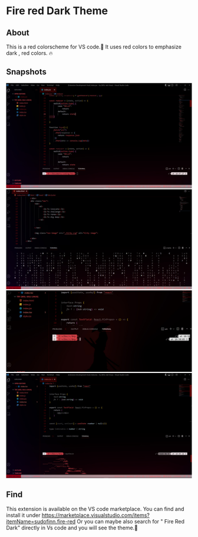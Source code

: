# Fire red Dark Theme
## About
This is a red colorscheme for VS code.🔴
It uses red colors to emphasize dark , red colors. 🔥

## Snapshots
![First](FireRef1.jpg?raw=true)
![Alt text](FireRef2.jpg?raw=true )
![Alt text](FireRef3.jpg?raw=true )
![Alt text](FireRef45.jpg?raw=true )


## Find
This extension is available on the VS code marketplace.
You can find and install it under https://marketplace.visualstudio.com/items?itemName=sudofinn.fire-red
Or you can maybe also  search for " Fire Red Dark" directly in Vs code and you will see the theme.🐢